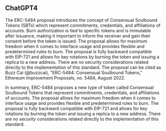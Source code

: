 ## ChatGPT4

The ERC-5484 proposal introduces the concept of Consensual Soulbound Tokens (SBTs) which represent commitments, credentials, and affiliations of accounts. Burn authorization is tied to specific tokens and is immutable after issuance, making it important to inform the receiver and gain their consent before the token is issued. The proposal allows for maximum freedom when it comes to interface usage and provides flexible and predetermined rules to burn. The proposal is fully backward compatible with EIP-721 and allows for key rotations by burning the token and issuing a replica to a new address. There are no security considerations related directly to the implementation of this standard. The proposal can be cited as Buzz Cai (@buzzcai), "ERC-5484: Consensual Soulbound Tokens," Ethereum Improvement Proposals, no. 5484, August 2022. 

In summary, ERC-5484 proposes a new type of token called Consensual Soulbound Tokens that represent commitments, credentials, and affiliations of accounts. The proposal allows for maximum freedom when it comes to interface usage and provides flexible and predetermined rules to burn. The proposal is fully backward compatible with EIP-721 and allows for key rotations by burning the token and issuing a replica to a new address. There are no security considerations related directly to the implementation of this standard.
